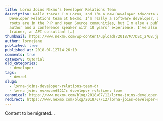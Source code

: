 ```yaml
---
title: Lorna Joins Nexmo’s Developer Relations Team
description: Hello there! I’m Lorna, and I’m a new Developer Advocate on the
  Developer Relations team at Nexmo. I’m really a software developer, and my
  roots are in the PHP and Open Source communities, but I’m also a published
  author and a conference speaker with 10 years’ experience. I’ve also been a
  trainer, an API consultant […]
thumbnail: https://www.nexmo.com/wp-content/uploads/2018/07/DSC_2768.jpg
author: lornajane
published: true
published_at: 2018-07-12T14:26:10
comments: true
category: tutorial
old_categories:
  - developer
tags:
  - devrel
slugs:
  - lorna-joins-developer-relations-team-dr
  - lorna-joins-nexmoand8217s-developer-relations-team
canonical: https://www.nexmo.com/blog/2018/07/12/lorna-joins-developer-relations-team-dr
redirect: https://www.nexmo.com/blog/2018/07/12/lorna-joins-developer-relations-team-dr
---
```

Content to be migrated...